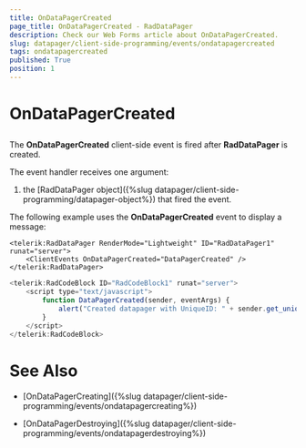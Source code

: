 ```yaml
---
title: OnDataPagerCreated
page_title: OnDataPagerCreated - RadDataPager
description: Check our Web Forms article about OnDataPagerCreated.
slug: datapager/client-side-programming/events/ondatapagercreated
tags: ondatapagercreated
published: True
position: 1
---
```


# OnDataPagerCreated



## 

The **OnDataPagerCreated** client-side event is fired after **RadDataPager** is created.

The event handler receives one argument:

1. the [RadDataPager object]({%slug datapager/client-side-programming/datapager-object%}) that fired the event.

The following example uses the **OnDataPagerCreated** event to display a message:

````ASPNET
<telerik:RadDataPager RenderMode="Lightweight" ID="RadDataPager1" runat="server">
    <ClientEvents OnDataPagerCreated="DataPagerCreated" />
</telerik:RadDataPager>
````


````JavaScript
<telerik:RadCodeBlock ID="RadCodeBlock1" runat="server">
    <script type="text/javascript">
        function DataPagerCreated(sender, eventArgs) {
            alert("Created datapager with UniqueID: " + sender.get_uniqueID());
        }
    </script>
</telerik:RadCodeBlock>
````



# See Also

 * [OnDataPagerCreating]({%slug datapager/client-side-programming/events/ondatapagercreating%})

 * [OnDataPagerDestroying]({%slug datapager/client-side-programming/events/ondatapagerdestroying%})
